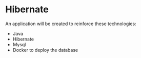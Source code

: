 # Hibernate
An application will be created to reinforce these technologies:

- Java
- Hibernate
- Mysql
- Docker to deploy the database
